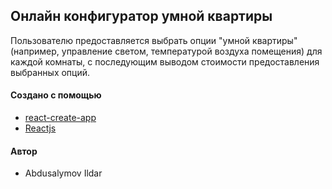 Онлайн конфигуратор умной квартиры
-----------------------------------
Пользователю предоставляется выбрать опции "умной квартиры"(например, управление светом, температурой воздуха помещения) для каждой комнаты, с последующим выводом стоимости предоставления выбранных опций.
#### Создано с помощью 
* [react-create-app](https://reactjs.org/docs/create-a-new-react-app.html)
* [Reactjs](https://reactjs.org/)
#### Автор
* Abdusalymov Ildar
